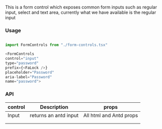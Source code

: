 This is a form control which exposes common form inputs such as regular input, select and text area, currently what we have available is the regular input

### Usage

```js

import FormControls from "./form-controls.tsx"

<FormControls
control="input"
type="password"
prefix={<FaLock />}
placeholder="Password"
aria-label="Password"
name="password">

```


### API

| control | Description           | props                   |
|---------|-----------------------|-------------------------|
| Input   | returns an antd input | All html and Antd props |
|         |                       |                         |
|         |                       |                         |
